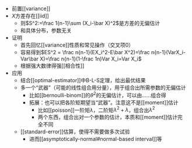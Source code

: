 - 前置[[variance]]
- $X$方差存在[[iid]]
  - 则$S^2:=\frac 1{n-1}\sum (X_i-\bar X)^2$是方差的无偏估计
  - 和具体分布，参数无关
- 证明
  - 首先回忆[[variance]]性质和常见操作（交叉项0）
  - 容易得到$ES^2 = \frac n{n-1}(EX_i^2-E\bar X^2)=\frac n{n-1}(VarX_i-Var\bar X)=\frac n{n-1}(1-\frac 1n)Var X_i=Var X_i$
  - 根据强大数律得强[[相合性]]
- 应用
  - 结合[[optimal-estimator]]中B-L-S定理，给出最优结果
  - 多一个“武器”（可能的线性组合用分量），用于组合出所需参数的无偏估计
    - 比如[[bernoulli-binom]]的$\theta^2$的无偏估计，可以由……组合得
    - 拓展：也可以把各阶矩期望当“武器”。注意这不是[[moment]]估计
      - 比如[[poisson]]一阶矩$\lambda$，二阶矩$\lambda^2+\lambda$，组合出$\lambda^2$
      - 两个东西，组合出对一个参数的估计，本质和[[moment]]估计完全不同
  - [[standard-error]]估算，使得不需要做多次试验
    - 进而[[asymptotically-normal#normal-based interval]]等
